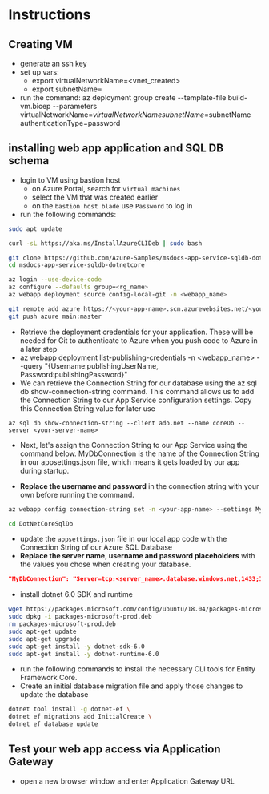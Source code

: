 # Instructions

## Creating VM

* generate an ssh key
* set up vars:
  * export virtualNetworkName=<vnet_created>
  * export subnetName=<privateEndpointSubnet>
* run the command: az deployment group create --template-file build-vm.bicep --parameters virtualNetworkName=$virtualNetworkName subnetName=$subnetName authenticationType=password 

## installing web app application and SQL DB schema

* login to VM using bastion host
  * on Azure Portal, search for `virtual machines`
  * select the VM that was created earlier
  * on the `bastion host blade` use `Password` to log in
* run the following commands:

```bash
sudo apt update

curl -sL https://aka.ms/InstallAzureCLIDeb | sudo bash

git clone https://github.com/Azure-Samples/msdocs-app-service-sqldb-dotnetcore.git
cd msdocs-app-service-sqldb-dotnetcore

az login --use-device-code
az configure --defaults group=<rg_name>
az webapp deployment source config-local-git -n <webapp_name>

git remote add azure https://<your-app-name>.scm.azurewebsites.net/<your-app-name>.git
git push azure main:master
```

* Retrieve the deployment credentials for your application. These will be needed for Git to authenticate to Azure when you push code to Azure in a later step
* az webapp deployment list-publishing-credentials -n <webapp_name> --query "{Username:publishingUserName, Password:publishingPassword}"
* We can retrieve the Connection String for our database using the az sql db show-connection-string command. This command allows us to add the Connection String to our App Service configuration settings. Copy this Connection String value for later use

```cli
az sql db show-connection-string --client ado.net --name coreDb --server <your-server-name>
```

* Next, let's assign the Connection String to our App Service using the command below. MyDbConnection is the name of the Connection String in our appsettings.json file, which means it gets loaded by our app during startup.

* **Replace the username and password** in the connection string with your own before running the command.

```bash
az webapp config connection-string set -n <your-app-name> --settings MyDbConnection=<your-connection-string>
```

```bash
cd DotNetCoreSqlDb
```

* update the `appsettings.json` file in our local app code with the Connection String of our Azure SQL Database
* **Replace the server name, username and password placeholders** with the values you chose when creating your database.

```json
"MyDbConnection": "Server=tcp:<server_name>.database.windows.net,1433;Initial Catalog=coreDb;Persist Security Info=False;User ID=<username>;Password=<password>;Encrypt=True;TrustServerCertificate=False;"
```

* install dotnet 6.0 SDK and runtime

```bash
wget https://packages.microsoft.com/config/ubuntu/18.04/packages-microsoft-prod.deb -O packages-microsoft-prod.deb
sudo dpkg -i packages-microsoft-prod.deb
rm packages-microsoft-prod.deb
sudo apt-get update
sudo apt-get upgrade
sudo apt-get install -y dotnet-sdk-6.0
sudo apt-get install -y dotnet-runtime-6.0
```

* run the following commands to install the necessary CLI tools for Entity Framework Core. 
* Create an initial database migration file and apply those changes to update the database

```bash
dotnet tool install -g dotnet-ef \
dotnet ef migrations add InitialCreate \
dotnet ef database update
```

## Test your web app access via Application Gateway

* open a new browser window and enter Application Gateway URL 


